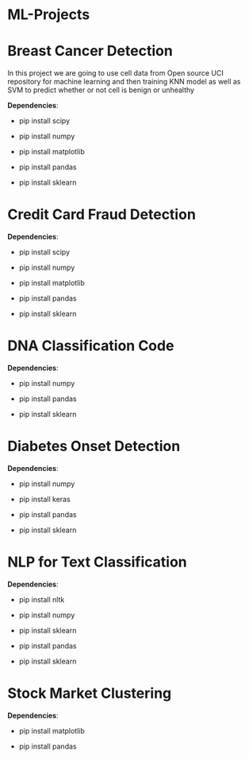 # ML-Projects

# Breast Cancer Detection
In this project we are going to use cell data from Open source UCI repository for machine learning and then training KNN model as well as SVM to predict whether or not cell is benign or unhealthy 

**Dependencies**:

- pip install scipy

- pip install numpy

- pip install matplotlib

- pip install pandas

- pip install sklearn

# Credit Card Fraud Detection
**Dependencies**:
- pip install scipy

- pip install numpy

- pip install matplotlib

- pip install pandas

- pip install sklearn

# DNA Classification Code
**Dependencies**:
- pip install numpy

- pip install pandas

- pip install sklearn

# Diabetes Onset Detection
**Dependencies**:
- pip install numpy

- pip install keras

- pip install pandas

- pip install sklearn
# NLP for Text Classification
**Dependencies**:
- pip install nltk

- pip install numpy

- pip install sklearn

- pip install pandas

- pip install sklearn
# Stock Market Clustering
**Dependencies**:
- pip install matplotlib

- pip install pandas

